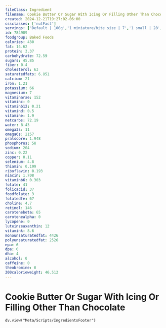 ```yaml
---
fileClass: Ingredient
filename: Cookie Butter Or Sugar With Icing Or Filling Other Than Chocolate
created: 2024-12-21T19:27:02-06:00
cssclasses: ['nutFact']
servings: ['Default | 100g','1 miniature/bite size | 7','1 small | 28','1 medium | 42','1 large | 63']
id: 784909
foodgroup: Baked Foods
calories: 430
fat: 14.62
protein: 3.37
carbohydrate: 72.59
sugars: 45.85
fiber: 0.4
cholesterol: 63
saturatedfats: 6.851
calcium: 21
iron: 1.21
potassium: 66
magnesium: 7
vitaminarae: 152
vitaminc: 0
vitaminb12: 0.21
vitamind: 0.5
vitamine: 1.9
netcarbs: 72.19
water: 8.43
omega3s: 11
omega6s: 2157
pralscore: 1.948
phosphorus: 58
sodium: 204
zinc: 0.22
copper: 0.11
selenium: 4.8
thiamin: 0.199
riboflavin: 0.193
niacin: 1.708
vitaminb6: 0.303
folate: 41
folicacid: 37
foodfolate: 3
folatedfe: 67
choline: 4.7
retinol: 146
carotenebeta: 65
carotenealpha: 0
lycopene: 0
luteinzeaxanthin: 12
vitamink: 8.6
monounsaturatedfat: 4426
polyunsaturatedfat: 2526
epa: 6
dpa: 0
dha: 4
alcohol: 0
caffeine: 0
theobromine: 0
200calorieweight: 46.512
---
```


# Cookie Butter Or Sugar With Icing Or Filling Other Than Chocolate

```dataviewjs
dv.view("Meta/Scripts/IngredientsFooter")
```